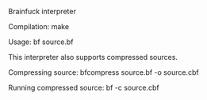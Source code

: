 Brainfuck interpreter

Compilation: 
  make
  
Usage:
  bf source.bf
  

This interpreter also supports compressed sources. 

Compressing source:
  bfcompress source.bf -o source.cbf
  
Running compressed source:
  bf -c source.cbf
